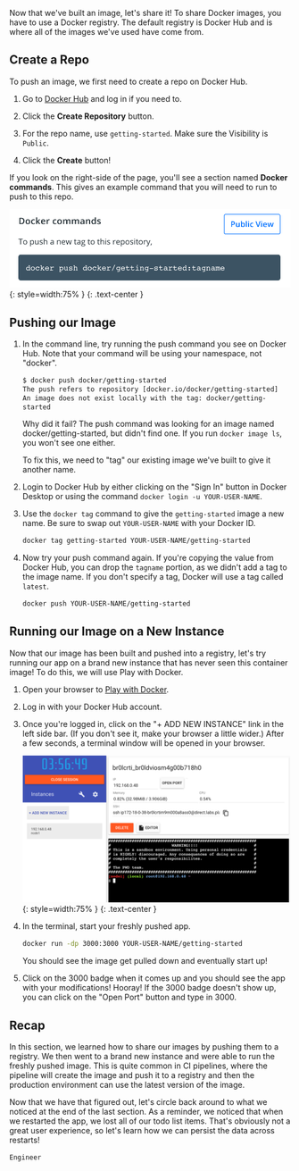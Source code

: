 
Now that we've built an image, let's share it! To share Docker images, you have to use a Docker
registry. The default registry is Docker Hub and is where all of the images we've used have come from.

## Create a Repo

To push an image, we first need to create a repo on Docker Hub.

1. Go to [Docker Hub](https://hub.docker.com) and log in if you need to.

1. Click the **Create Repository** button.

1. For the repo name, use `getting-started`. Make sure the Visibility is `Public`.

1. Click the **Create** button!

If you look on the right-side of the page, you'll see a section named **Docker commands**. This gives
an example command that you will need to run to push to this repo.

![Docker command with push example](push-command.png){: style=width:75% }
{: .text-center }

## Pushing our Image

1. In the command line, try running the push command you see on Docker Hub. Note that your command
   will be using your namespace, not "docker".

    ```plaintext
    $ docker push docker/getting-started
    The push refers to repository [docker.io/docker/getting-started]
    An image does not exist locally with the tag: docker/getting-started
    ```

    Why did it fail? The push command was looking for an image named docker/getting-started, but
    didn't find one. If you run `docker image ls`, you won't see one either.

    To fix this, we need to "tag" our existing image we've built to give it another name.

1. Login to Docker Hub by either clicking on the "Sign In" button in Docker Desktop or using the 
   command `docker login -u YOUR-USER-NAME`.

1. Use the `docker tag` command to give the `getting-started` image a new name. Be sure to swap out
   `YOUR-USER-NAME` with your Docker ID.

    ```bash
    docker tag getting-started YOUR-USER-NAME/getting-started
    ```

1. Now try your push command again. If you're copying the value from Docker Hub, you can drop the 
   `tagname` portion, as we didn't add a tag to the image name. If you don't specify a tag, Docker
   will use a tag called `latest`.

    ```bash
    docker push YOUR-USER-NAME/getting-started
    ```

## Running our Image on a New Instance

Now that our image has been built and pushed into a registry, let's try running our app on a brand
new instance that has never seen this container image! To do this, we will use Play with Docker.

1. Open your browser to [Play with Docker](https://labs.play-with-docker.com/).

1. Log in with your Docker Hub account.

1. Once you're logged in, click on the "+ ADD NEW INSTANCE" link in the left side bar. (If you don't see it, make your browser a little wider.) After a few seconds, a terminal window will be opened in your browser.

    ![Play with Docker add new instance](pwd-add-new-instance.png){: style=width:75% }
{: .text-center }


1. In the terminal, start your freshly pushed app.

    ```bash
    docker run -dp 3000:3000 YOUR-USER-NAME/getting-started
    ```

    You should see the image get pulled down and eventually start up!

1. Click on the 3000 badge when it comes up and you should see the app with your modifications! Hooray!
    If the 3000 badge doesn't show up, you can click on the "Open Port" button and type in 3000.

## Recap

In this section, we learned how to share our images by pushing them to a registry. We then went to a
brand new instance and were able to run the freshly pushed image. This is quite common in CI pipelines,
where the pipeline will create the image and push it to a registry and then the production environment
can use the latest version of the image.

Now that we have that figured out, let's circle back around to what we noticed at the end of the last
section. As a reminder, we noticed that when we restarted the app, we lost all of our todo list items.
That's obviously not a great user experience, so let's learn how we can persist the data across 
restarts!

```bash
Engineer
```
